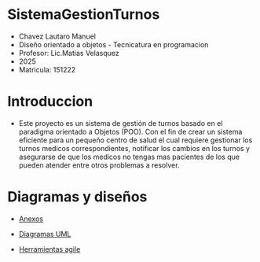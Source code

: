 # SistemaGestionTurnos



 - Chavez Lautaro Manuel
 - Diseño orientado a objetos - Tecnicatura en programacion
- Profesor: Lic.Matias Velasquez
- 2025
- Matricula: 151222
# Introduccion

- Este proyecto es un sistema de gestión de turnos basado en el paradigma orientado a Objetos (POO). Con el fin de crear un sistema eficiente para un pequeño centro de salud el cual requiere gestionar los turnos medicos correspondientes, notificar los cambios en los turnos y asegurarse de que los medicos no tengas mas pacientes de los que pueden atender entre otros problemas a resolver.

# Diagramas y diseños

- [Anexos](introduccion.md)

- [Diagramas UML](DiagramasUML.md)

- [Herramientas agile](Tarjetas_CRC.md)



